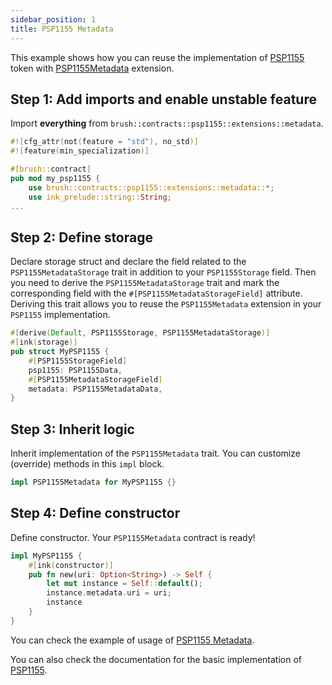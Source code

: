 ```yaml
---
sidebar_position: 1
title: PSP1155 Metadata
---
```


This example shows how you can reuse the implementation of [PSP1155](https://github.com/Supercolony-net/openbrush-contracts/tree/main/contracts/token/psp1155) token with [PSP1155Metadata](https://github.com/Supercolony-net/openbrush-contracts/tree/main/contracts/token/psp1155/src/extensions/metadata.rs) extension.

## Step 1: Add imports and enable unstable feature

Import **everything** from `brush::contracts::psp1155::extensions::metadata`.

```rust
#![cfg_attr(not(feature = "std"), no_std)]
#![feature(min_specialization)]

#[brush::contract]
pub mod my_psp1155 {
    use brush::contracts::psp1155::extensions::metadata::*;
    use ink_prelude::string::String;
...
```

## Step 2: Define storage

Declare storage struct and declare the field related to the `PSP1155MetadataStorage` trait in addition to your `PSP1155Storage` field. Then you need to derive the `PSP1155MetadataStorage` trait and mark the corresponding field with the `#[PSP1155MetadataStorageField]` attribute. Deriving this trait allows you to reuse the `PSP1155Metadata` extension in your `PSP1155` implementation.

```rust
#[derive(Default, PSP1155Storage, PSP1155MetadataStorage)]
#[ink(storage)]
pub struct MyPSP1155 {
    #[PSP1155StorageField]
    psp1155: PSP1155Data,
    #[PSP1155MetadataStorageField]
    metadata: PSP1155MetadataData,
}
```

## Step 3: Inherit logic

Inherit implementation of the `PSP1155Metadata` trait. You can customize (override) methods in this `impl` block.

```rust
impl PSP1155Metadata for MyPSP1155 {}
```

## Step 4: Define constructor

Define constructor. Your `PSP1155Metadata` contract is ready!

```rust
impl MyPSP1155 {
    #[ink(constructor)]
    pub fn new(uri: Option<String>) -> Self {
        let mut instance = Self::default();
        instance.metadata.uri = uri;
        instance
    }
}
```
You can check the example of usage of [PSP1155 Metadata](https://github.com/Supercolony-net/openbrush-contracts/tree/main/examples/psp1155_extensions/metadata).

You can also check the documentation for the basic implementation of [PSP1155](/smart-contracts/PSP1155/psp1155).
